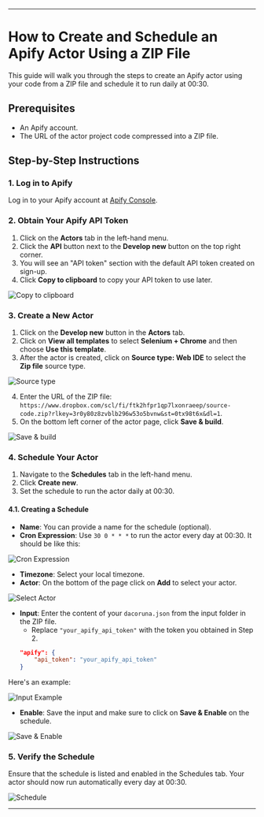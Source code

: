 
---

# How to Create and Schedule an Apify Actor Using a ZIP File

This guide will walk you through the steps to create an Apify actor using your code from a ZIP file and schedule it to run daily at 00:30.

## Prerequisites
- An Apify account.
- The URL of the actor project code compressed into a ZIP file.

## Step-by-Step Instructions

### 1. Log in to Apify
Log in to your Apify account at [Apify Console](https://console.apify.com/).

### 2. Obtain Your Apify API Token
1. Click on the **Actors** tab in the left-hand menu.
2. Click the **API** button next to the **Develop new** button on the top right corner.
3. You will see an "API token" section with the default API token created on sign-up.
4. Click **Copy to clipboard** to copy your API token to use later.

![Copy to clipboard](https://dl.dropboxusercontent.com/scl/fi/ou65r58dbj04urichfgk8/image7.png?rlkey=kbystwkp7bbte9av5wl7stkok&st=3zh57c1r&dl=0)

### 3. Create a New Actor
1. Click on the **Develop new** button in the **Actors** tab.
2. Click on **View all templates** to select **Selenium + Chrome** and then choose **Use this template**.
3. After the actor is created, click on **Source type: Web IDE** to select the **Zip file** source type.

![Source type](https://dl.dropboxusercontent.com/scl/fi/nsu0egsjlup09pknxmq8p/image4.png?rlkey=4rxysztdqk4hi8ht9wsfssgpa&st=clnnd0ho&dl=0)

4. Enter the URL of the ZIP file: `https://www.dropbox.com/scl/fi/ftk2hfpr1qp7lxonraeep/source-code.zip?rlkey=3r0y80z8zvblb296w53o5bvnw&st=0tx98t6x&dl=1`.
5. On the bottom left corner of the actor page, click **Save & build**.

![Save & build](https://dl.dropboxusercontent.com/scl/fi/690oe8xhvhx6b5hx9hybl/image2.png?rlkey=iltrvw3rbx9ok4kxb3lucagsa&st=3ykcvevg&dl=0)

### 4. Schedule Your Actor
1. Navigate to the **Schedules** tab in the left-hand menu.
2. Click **Create new**.
3. Set the schedule to run the actor daily at 00:30.

#### 4.1. Creating a Schedule
- **Name**: You can provide a name for the schedule (optional).
- **Cron Expression**: Use `30 0 * * *` to run the actor every day at 00:30. It should be like this:

![Cron Expression](https://dl.dropboxusercontent.com/scl/fi/4kqczz3j0vbhyg2ee3yty/image8.png?rlkey=xyld6cyoye0amifiodgd5l4p3&st=u3hpkg4d&dl=0)

- **Timezone**: Select your local timezone.
- **Actor**: On the bottom of the page click on **Add** to select your actor.

![Select Actor](https://dl.dropboxusercontent.com/scl/fi/iccqpwmknh5af4h0n8il5/image3.png?rlkey=twhmsm3j304uin5nkz97iha52&st=w2v8z5i7&dl=0)

- **Input**: Enter the content of your `dacoruna.json` from the input folder in the ZIP file.
  - Replace `"your_apify_api_token"` with the token you obtained in Step 2.
  ```json
  "apify": {
      "api_token": "your_apify_api_token"
  }
  ```

Here's an example:

![Input Example](https://dl.dropboxusercontent.com/scl/fi/5aritb9xg9ajv2ok7gplc/image1.png?rlkey=ejpg70csj652irsmd7jpxfzb6&st=efrvoxnk&dl=0)

- **Enable**: Save the input and make sure to click on **Save & Enable** on the schedule.

![Save & Enable](https://dl.dropboxusercontent.com/scl/fi/yj3ze5tn1071qdw7uc0bc/image6.png?rlkey=b01drb7dok8a0uwismrkbm81x&st=b1m98dc3&dl=0)

### 5. Verify the Schedule
Ensure that the schedule is listed and enabled in the Schedules tab. Your actor should now run automatically every day at 00:30.

![Schedule](https://dl.dropboxusercontent.com/scl/fi/iahzn5j8zjfufh6ub16fa/image5.png?rlkey=ecfxc2lndqx7e4yrbsr2pjgj8&st=dxzj4ahu&dl=0)

---
